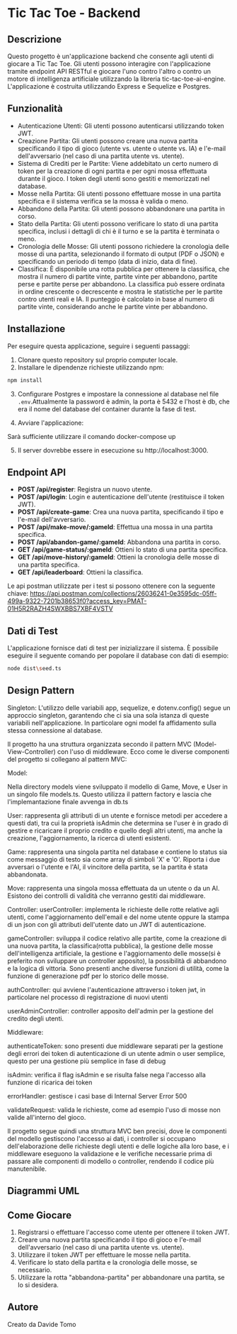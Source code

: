 # Tic Tac Toe - Backend


## Descrizione

Questo progetto è un'applicazione backend che consente agli utenti di giocare a Tic Tac Toe. Gli utenti possono interagire con l'applicazione tramite endpoint API RESTful e giocare l'uno contro l'altro o contro un motore di intelligenza artificiale utilizzando la libreria tic-tac-toe-ai-engine. L'applicazione è costruita utilizzando Express e Sequelize e Postgres.

## Funzionalità

- Autenticazione Utenti: Gli utenti possono autenticarsi utilizzando token JWT.
- Creazione Partita: Gli utenti possono creare una nuova partita specificando il tipo di gioco (utente vs. utente o utente vs. IA) e l'e-mail dell'avversario (nel caso di una partita utente vs. utente).
- Sistema di Crediti per le Partite: Viene addebitato un certo numero di token per la creazione di ogni partita e per ogni mossa effettuata durante il gioco. I token degli utenti sono gestiti e memorizzati nel database.
- Mosse nella Partita: Gli utenti possono effettuare mosse in una partita specifica e il sistema verifica se la mossa è valida o meno.
- Abbandono della Partita: Gli utenti possono abbandonare una partita in corso.
- Stato della Partita: Gli utenti possono verificare lo stato di una partita specifica, inclusi i dettagli di chi è il turno e se la partita è terminata o meno.
- Cronologia delle Mosse: Gli utenti possono richiedere la cronologia delle mosse di una partita, selezionando il formato di output (PDF o JSON) e specificando un periodo di tempo (data di inizio, data di fine).
- Classifica: È disponibile una rotta pubblica per ottenere la classifica, che mostra il numero di partite vinte, partite vinte per abbandono, partite perse e partite perse per abbandono. La classifica può essere ordinata in ordine crescente o decrescente e mostra le statistiche per le partite contro utenti reali e IA. Il punteggio è calcolato in base al numero di partite vinte, considerando anche le partite vinte per abbandono.

## Installazione

Per eseguire questa applicazione, seguire i seguenti passaggi:

1. Clonare questo repository sul proprio computer locale.
2. Installare le dipendenze richieste utilizzando npm:

```bash
npm install

```

3. Configurare Postgres e impostare la connessione al database nel file `.env`.Attualmente la password è admin, la porta è 5432 e l'host è db, che era il nome del database del container durante la fase di test.

4. Avviare l'applicazione:

Sarà sufficiente utilizzare il comando docker-compose up

5. Il server dovrebbe essere in esecuzione su http://localhost:3000.

## Endpoint API

- **POST /api/register**: Registra un nuovo utente.
- **POST /api/login**: Login e autenticazione dell'utente (restituisce il token JWT).
- **POST /api/create-game**: Crea una nuova partita, specificando il tipo e l'e-mail dell'avversario.
- **POST /api/make-move/:gameId**: Effettua una mossa in una partita specifica.
- **POST /api/abandon-game/:gameId**: Abbandona una partita in corso.
- **GET /api/game-status/:gameId**: Ottieni lo stato di una partita specifica.
- **GET /api/move-history/:gameId**: Ottieni la cronologia delle mosse di una partita specifica.
- **GET /api/leaderboard**: Ottieni la classifica.

Le api postman utilizzate per i test si possono ottenere con la seguente chiave: https://api.postman.com/collections/26036241-0e3595dc-05ff-499a-9322-7201b38653f0?access_key=PMAT-01H5R2RAZH4SWXBBS7XBF4VSTV
## Dati di Test

L'applicazione fornisce dati di test per inizializzare il sistema. È possibile eseguire il seguente comando per popolare il database con dati di esempio:

```bash
node dist\seed.ts
```
## Design Pattern

Singleton:
L'utilizzo delle variabili app, sequelize, e dotenv.config() segue un approccio singleton, garantendo che ci sia una sola istanza di queste variabili nell'applicazione. In particolare ogni model fa affidamento sulla stessa connessione al database.

Il progetto ha una struttura organizzata secondo il pattern MVC (Model-View-Controller) con l'uso di middleware. Ecco come le diverse componenti del progetto si collegano al pattern MVC:

Model:

Nella directory models viene sviluppato il modello di Game, Move, e User in un singolo file models.ts. Questo utilizza il pattern factory e lascia che l'implemantazione finale avvenga in db.ts

User: rappresenta gli attributi di un utente e fornisce metodi per accedere a questi dati, tra cui la proprietà isAdmin che determina se l'user è in grado di gestire e ricaricare il proprio credito e quello degli altri utenti, ma anche la creazione, l'aggiornamento, la ricerca di utenti esistenti.

Game: rappresenta una singola partita nel database e contiene lo status sia come messaggio di testo sia come array di simboli 'X' e 'O'. Riporta i due avversari o l'utente e l'AI, il vincitore della partita, se la partita è stata abbandonata. 

Move: rappresenta una singola mossa effettuata da un utente o da un AI. Esistono dei controlli di validità che verranno gestiti dai middleware.  

Controller:
userController: implementa le richieste delle rotte relative agli utenti, come l'aggiornamento dell'email e del nome utente oppure la stampa di un json con gli attributi dell'utente dato un JWT di autenticazione.

gameController: sviluppa il codice relativo alle partite, come la creazione di una nuova partita, la classifica(rotta pubblica), la gestione delle mosse dell'intelligenza artificiale, la gestione e l'aggiornamento delle mosse(si è preferito non sviluppare un controller apposito),  la possibilità di abbandono e la logica di vittoria. Sono presenti anche diverse funzioni di utilità, come la funzione di generazione pdf per lo storico delle mosse.

authController: qui avviene l'autenticazione attraverso i token jwt, in particolare nel processo di registrazione di nuovi utenti 

userAdminController: controller apposito dell'admin per la gestione del credito degli utenti.

Middleware:

authenticateToken: sono presenti due middleware separati per la gestione degli errori dei token di autenticazione di un utente admin o user semplice, questo per una gestione più semplice in fase di debug

isAdmin: verifica il flag isAdmin e se risulta false nega l'accesso alla funzione di ricarica dei token

errorHandler: gestisce i casi base di Internal Server Error 500

validateRequest: valida le richieste, come ad esempio l'uso di mosse non valide all'interno del gioco.

Il progetto segue quindi una struttura MVC ben precisi, dove le componenti del modello gestiscono l'accesso ai dati, i controller si occupano dell'elaborazione delle richieste degli utenti e delle logiche alla loro base, e i middleware eseguono la validazione e le verifiche necessarie prima di passare alle componenti di modello o controller, rendendo il codice più manutenibile.

## Diagrammi UML



## Come Giocare

1. Registrarsi o effettuare l'accesso come utente per ottenere il token JWT.
2. Creare una nuova partita specificando il tipo di gioco e l'e-mail dell'avversario (nel caso di una partita utente vs. utente).
3. Utilizzare il token JWT per effettuare le mosse nella partita.
4. Verificare lo stato della partita e la cronologia delle mosse, se necessario.
5. Utilizzare la rotta "abbandona-partita" per abbandonare una partita, se lo si desidera.

## Autore

Creato da Davide Tomo
